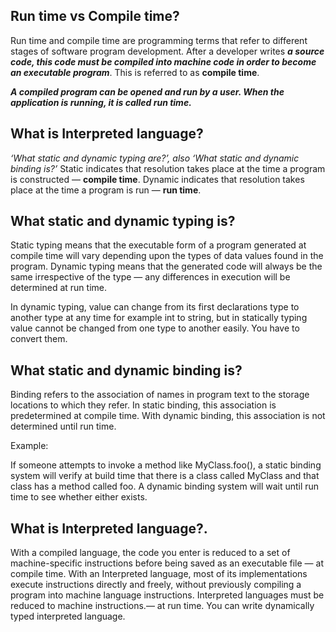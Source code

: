 ## Run time vs Compile time?

Run time and compile time are programming terms that refer to different stages of software program development. After a developer writes ***a source code, this code must be compiled into machine code in order to become an executable program***. This is referred to as **compile time**.

***A compiled program can be opened and run by a user. When the application is running, it is called run time.***



## What is Interpreted language?

*‘What static and dynamic typing are?’, also ‘What static and dynamic binding is?’*
Static indicates that resolution takes place at the time a program is constructed — **compile time**. Dynamic indicates that resolution takes place at the time a program is run — **run time**.



## What static and dynamic typing is?

Static typing means that the executable form of a program generated at compile time will vary depending upon the types of data values found in the program. Dynamic typing means that the generated code will always be the same irrespective of the type — any differences in execution will be determined at run time.

In dynamic typing, value can change from its first declarations type to another type at any time for example int to string, but in statically typing value cannot be changed from one type to another easily. You have to convert them.


## What static and dynamic binding is?

Binding refers to the association of names in program text to the storage locations to which they refer. In static binding, this association is predetermined at compile time. With dynamic binding, this association is not determined until run time.

Example:

If someone attempts to invoke a method like MyClass.foo(), a static binding system will verify at build time that there is a class called MyClass and that class has a method called foo. A dynamic binding system will wait until run time to see whether either exists.



## What is Interpreted language?. 

With a compiled language, the code you enter is reduced to a set of machine-specific instructions before being saved as an executable file — at compile time. With an Interpreted language, most of its implementations execute instructions directly and freely, without previously compiling a program into machine language instructions. Interpreted languages must be reduced to machine instructions.— at run time. You can write dynamically typed interpreted language. 